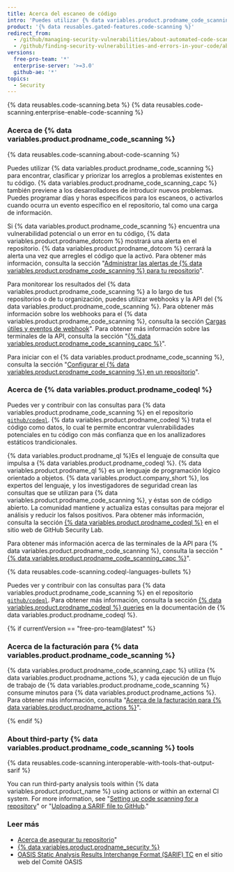 ```yaml
---
title: Acerca del escaneo de código
intro: 'Puedes utilizar {% data variables.product.prodname_code_scanning %} para encontrar vulnerabilidades de seguridad y errores en el código de tu proyecto en {% data variables.product.prodname_dotcom %}.'
product: '{% data reusables.gated-features.code-scanning %}'
redirect_from:
  - /github/managing-security-vulnerabilities/about-automated-code-scanning
  - /github/finding-security-vulnerabilities-and-errors-in-your-code/about-code-scanning
versions:
  free-pro-team: '*'
  enterprise-server: '>=3.0'
  github-ae: '*'
topics:
  - Security
---
```


<!--For this article in earlier GHES versions, see /content/github/finding-security-vulnerabilities-and-errors-in-your-code-->

{% data reusables.code-scanning.beta %}
{% data reusables.code-scanning.enterprise-enable-code-scanning %}

### Acerca de {% data variables.product.prodname_code_scanning %}

{% data reusables.code-scanning.about-code-scanning %}

Puedes utilizar {% data variables.product.prodname_code_scanning %} para encontrar, clasificar y priorizar los arreglos a problemas existentes en tu código. {% data variables.product.prodname_code_scanning_capc %} también previene a los desarrolladores de introducir nuevos problemas. Puedes programar días y horas específicos para los escaneos, o activarlos cuando ocurra un evento específico en el repositorio, tal como una carga de información.

Si {% data variables.product.prodname_code_scanning %} encuentra una vulnerabilidad potencial o un error en tu código, {% data variables.product.prodname_dotcom %} mostrará una alerta en el repositorio. {% data variables.product.prodname_dotcom %} cerrará la alerta una vez que arregles el código que la activó. Para obtener más información, consulta la sección "[Administrar las alertas de {% data variables.product.prodname_code_scanning %} para tu repositorio](/code-security/secure-coding/managing-code-scanning-alerts-for-your-repository)".

Para monitorear los resultados del {% data variables.product.prodname_code_scanning %} a lo largo de tus repositorios o de tu organización, puedes utilizar webhooks y la API del {% data variables.product.prodname_code_scanning %}. Para obtener más información sobre los webhooks para el {% data variables.product.prodname_code_scanning %}, consulta la sección [Cargas útiles y eventos de webhook](/developers/webhooks-and-events/webhook-events-and-payloads#code_scanning_alert)". Para obtener más información sobre las terminales de la API, consulta la sección "[{% data variables.product.prodname_code_scanning_capc %}](/rest/reference/code-scanning)".

Para iniciar con el {% data variables.product.prodname_code_scanning %}, consulta la sección "[Configurar el {% data variables.product.prodname_code_scanning %} en un repositorio](/code-security/secure-coding/setting-up-code-scanning-for-a-repository)".

### Acerca de {% data variables.product.prodname_codeql %}

Puedes ver y contribuir con las consultas para {% data variables.product.prodname_code_scanning %} en el repositorio [`github/codeql`](https://github.com/github/codeql). {% data variables.product.prodname_codeql %} trata el código como datos, lo cual te permite encontrar vulenrabilidades potenciales en tu código con más confianza que en los anallizadores estáticos trandicionales.

{% data variables.product.prodname_ql %}Es el lenguaje de consulta que impulsa a {% data variables.product.prodname_codeql %}. {% data variables.product.prodname_ql %} es un lenguaje de programación lógico orientado a objetos. {% data variables.product.company_short %}, los expertos del lenguaje, y los investigadores de seguridad crean las consultas que se utilizan para {% data variables.product.prodname_code_scanning %}, y éstas son de código abierto. La comunidad mantiene y actualiza estas consultas para mejorar el análisis y reducir los falsos positivos. Para obtener más información, consulta la sección [{% data variables.product.prodname_codeql %}](https://securitylab.github.com/tools/codeql) en el sitio web de GitHub Security Lab.

Para obtener más información acerca de las terminales de la API para {% data variables.product.prodname_code_scanning %}, consulta la sección "[{% data variables.product.prodname_code_scanning_capc %}](http://developer.github.com/v3/code-scanning)".

{% data reusables.code-scanning.codeql-languages-bullets %}

Puedes ver y contribuir con las consultas para {% data variables.product.prodname_code_scanning %} en el repositorio [`github/codeql`](https://github.com/github/codeql). Para obtener más información, consulta la sección [{% data variables.product.prodname_codeql %} queries](https://codeql.github.com/docs/writing-codeql-queries/codeql-queries/) en la documentación de {% data variables.product.prodname_codeql %}.

{% if currentVersion == "free-pro-team@latest" %}

### Acerca de la facturación para {% data variables.product.prodname_code_scanning %}

{% data variables.product.prodname_code_scanning_capc %} utiliza {% data variables.product.prodname_actions %}, y cada ejecución de un flujo de trabajo de {% data variables.product.prodname_code_scanning %} consume minutos para {% data variables.product.prodname_actions %}. Para obtener más información, consulta "[Acerca de la facturación para {% data variables.product.prodname_actions %}](/github/setting-up-and-managing-billing-and-payments-on-github/about-billing-for-github-actions)".

{% endif %}

### About third-party {% data variables.product.prodname_code_scanning %} tools

{% data reusables.code-scanning.interoperable-with-tools-that-output-sarif %}

You can run third-party analysis tools within {% data variables.product.product_name %} using actions or within an external CI system. For more information, see "[Setting up code scanning for a repository](/code-security/secure-coding/setting-up-code-scanning-for-a-repository)" or "[Uploading a SARIF file to GitHub](/code-security/secure-coding/uploading-a-sarif-file-to-github)."

### Leer más

- [Acerca de asegurar tu repositorio](/github/administering-a-repository/about-securing-your-repository)"
- [{% data variables.product.prodname_security %}](https://securitylab.github.com/)
- [OASIS Static Analysis Results Interchange Format (SARIF) TC](https://www.oasis-open.org/committees/tc_home.php?wg_abbrev=sarif) en el sitio web del Comité OASIS
